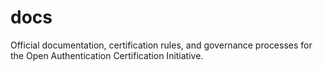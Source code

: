 # docs
Official documentation, certification rules, and governance processes for the Open Authentication Certification Initiative.
